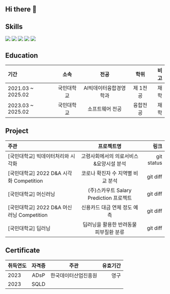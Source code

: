 ## Hi there 👋

<!--
**eunjileee/eunjileee** is a ✨ _special_ ✨ repository because its `README.md` (this file) appears on your GitHub profile.

Here are some ideas to get you started:

- 🔭 I’m currently working on ...
- 🌱 I’m currently learning ...
- 👯 I’m looking to collaborate on ...
- 🤔 I’m looking for help with ...
- 💬 Ask me about ...
- 📫 How to reach me: ...
- 😄 Pronouns: ...
- ⚡ Fun fact: ...
-->

## Skills
<img src="https://img.shields.io/badge/Python-3776AB?style=flat-square&logo=Python&logoColor=white"/> <img src="https://img.shields.io/badge/java-007396?style=flat-square&logo=java&logoColor=white"/> <img src="https://img.shields.io/badge/Ubuntu-E95420?style=flat-square&logo=Ubuntu&logoColor=white"/> <img src="https://img.shields.io/badge/sql-4479A1?style=for-the-badge&logo=sql&logoColor=white"> <img src="https://img.shields.io/badge/linux-FCC624?style=for-the-badge&logo=linux&logoColor=black">


## Education
| 기간 | 소속 | 전공 | 학위 | 비고 |
| :----------- | :------------: | :------------: | :------------: | ------------: |
| 2021.03 ~ 2025.02  |  국민대학교  |  AI빅데이터융합경영학과 | 제 1전공 | 재학 |
| 2023.03 ~ 2025.02  |  국민대학교  |  소프트웨어 전공       | 융합전공 | 재학 |

     
   
## Project
| 주관 | 프로젝트명 | 링크 |
| :----------- | :------------: | ------------: |
| [국민대학교] 빅데이터처리와 시각화   |   고령사회에서의 의료서비스&요양시설 분석   |    git status |
| [국민대학교] 2022 D&A 시각화 Competition    |    코로나 확진자 수 지역별 비교 분석    |      git diff |
| [국민대학교] 머신러닝     |    (주)스카우트 Salary Prediction 프로젝트    |      git diff |
| [국민대학교] 2022 D&A 머신러닝 Competition   |    신용카드 대금 연체 정도 예측    |      git diff |
| [국민대학교] 딥러닝     |    딥러닝을 활용한 반려동물 피부질환 분류    |      git diff |


## Certificate
| 취득연도 | 자격증 | 주관 | 유효기간 |
| :----------- | :------------: | :------------: | ------------: |
| 2023  |  ADsP  |  한국데이터산업진흥원 | 영구 |
| 2023  |  SQLD |          |    |

